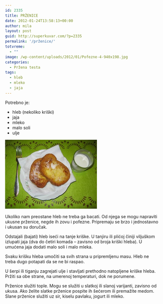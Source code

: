 ```yaml
---
id: 2335
title: PRŽENICE
date: 2012-01-24T13:58:13+00:00
author: mila
layout: post
guid: http://superkuvar.com/?p=2335
permalink: '/prženice/'
totvreme:
  - ""
image: /wp-content/uploads/2012/01/Pofezne-4-940x198.jpg
categories:
  - Pržena testa
tags:
  - hleb
  - mleko
  - jaja
---
```

Potrebno je:

  * hleb (nekoliko kriški)
  * jaja
  * mleko
  * malo soli
  * ulje

<img class="alignnone size-medium wp-image-2336" title="Pofezne (4)" src="/wp-content/uploads/2012/01/Pofezne-4-300x225.jpg" alt="" width="300" height="225" /> 

Ukoliko nam preostane hleb ne treba ga bacati. Od njega se mogu napraviti ukusne prženice, negde ih zovu i pofezne. Pripremaju se brzo i jednostavno i ukusan su doručak.

Odstajali (bajati) hleb iseći na tanje kriške. U tanjiru ili plićoj činiji viljuškom izlupati jaja (dva do četiri komada – zavisno od broja kriški hleba). U umućena jaja dodati malo soli i malo mleka.

Svaku krišku hleba umočiti sa svih strana u pripremljenu masu. Hleb ne treba dugo potapati da se ne bi raspao.

U šerpi ili tiganju zagrejati ulje i stavljati prethodno natopljene kriške hleba. Pržiti sa obe strane, na umerenoj temperaturi, dok ne porumene.

Prženice služiti tople. Mogu se služiti u slatkoj ili slanoj varijanti, zavisno od ukusa. Ako želite slatke prženice pospite ih šećerom ili premažite medom. Slane prženice služiti uz sir, kiselu pavlaku, jogurt ili mleko.